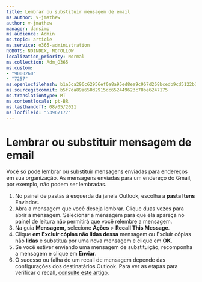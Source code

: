 ```yaml
---
title: Lembrar ou substituir mensagem de email
ms.author: v-jmathew
author: v-jmathew
manager: dansimp
ms.audience: Admin
ms.topic: article
ms.service: o365-administration
ROBOTS: NOINDEX, NOFOLLOW
localization_priority: Normal
ms.collection: Adm_O365
ms.custom:
- "9000260"
- "7257"
ms.openlocfilehash: b1a5ca296c62956ef0a8a95ed8ea9c967d268bcedb9cd5122b39a9678ba1f152
ms.sourcegitcommit: b5f7da89a650d2915dc652449623c78be6247175
ms.translationtype: MT
ms.contentlocale: pt-BR
ms.lasthandoff: 08/05/2021
ms.locfileid: "53967177"
---
```

# <a name="recall-or-replace-email-message"></a>Lembrar ou substituir mensagem de email

Você só pode lembrar ou substituir mensagens enviadas para endereços em sua organização. As mensagens enviadas para um endereço do Gmail, por exemplo, não podem ser lembradas.

1. No painel de pastas à esquerda da janela Outlook, escolha a **pasta Itens** Enviados.
2. Abra a mensagem que você deseja lembrar. Clique duas vezes para abrir a mensagem. Selecionar a mensagem para que ela apareça no painel de leitura não permitirá que você relembre a mensagem.
3. Na guia **Mensagem,** selecione **Ações**  >  **Recall This Message**.
4. Clique **em Excluir cópias não lidas dessa** mensagem ou Excluir cópias não **lidas** e substitua por uma nova mensagem e clique em **OK**.
5. Se você estiver enviando uma mensagem de substituição, recomponha a mensagem e clique em **Enviar**.
6. O sucesso ou falha de um recall de mensagem depende das configurações dos destinatários Outlook. Para ver as etapas para verificar o recall, [consulte este artigo](https://support.office.com/article/recall-or-replace-an-email-message-that-you-sent-35027f88-d655-4554-b4f8-6c0729a723a0#tocheck).

